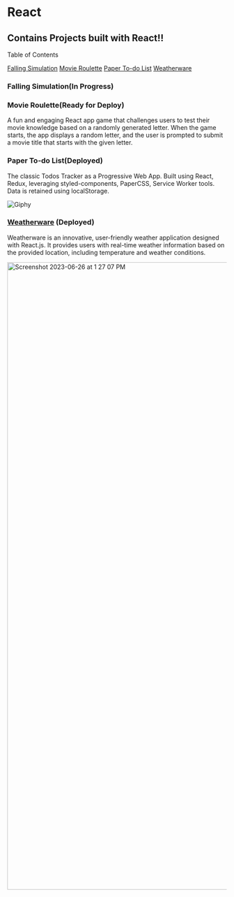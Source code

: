 # React
## Contains Projects built with React!!
Table of Contents

 [Falling Simulation](#falling-simulation)
 [Movie Roulette](#Movie-Roulette)
 [Paper To-do List](#paper-to-do-list)
 [Weatherware](#weatherware)

### Falling Simulation(In Progress)

### Movie Roulette(Ready for Deploy)
A fun and engaging React app game that challenges users to test their movie knowledge based on a randomly generated letter. When the game starts, the app displays a random letter, and the user is prompted to submit a movie title that starts with the given letter.

### Paper To-do List(Deployed)
The classic Todos Tracker as a Progressive Web App. Built using React, Redux, leveraging styled-components, PaperCSS, Service Worker tools. Data is retained using localStorage.

![Giphy](https://media.giphy.com/media/26DNeo2xDmfj3plbW/giphy.gif)

 
### [Weatherware](https://whatweatherware.netlify.app) (Deployed)

Weatherware is an innovative, user-friendly weather application designed with React.js. It provides users with real-time weather information based on the provided location, including temperature and weather conditions.

<img width="1437" alt="Screenshot 2023-06-26 at 1 27 07 PM" src="https://github.com/ROUSE-prog/React/assets/52251052/4e1fb56a-679a-45ad-b66f-cf7ab861016f">

